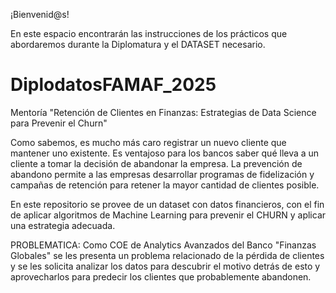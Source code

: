 ¡Bienvenid@s!

En este espacio encontrarán las instrucciones de los prácticos que abordaremos durante la Diplomatura y el DATASET necesario.

# DiplodatosFAMAF_2025
Mentoría "Retención de Clientes en Finanzas: Estrategias de Data Science para Prevenir el Churn"

Como sabemos, es mucho más caro registrar un nuevo cliente que mantener uno existente.
Es ventajoso para los bancos saber qué lleva a un cliente a tomar la decisión de abandonar la empresa.
La prevención de abandono permite a las empresas desarrollar programas de fidelización y campañas de retención para retener la mayor cantidad de clientes posible.

En este repositorio se provee de un dataset con datos financieros, con el fin de aplicar algoritmos de Machine Learning para prevenir el CHURN y aplicar una estrategia adecuada.

PROBLEMATICA:
Como COE de Analytics Avanzados del Banco "Finanzas Globales" se les presenta un problema relacionado de la pérdida de clientes y se les solicita analizar los datos para descubrir el motivo detrás de esto y aprovecharlos para predecir los clientes que probablemente abandonen.
